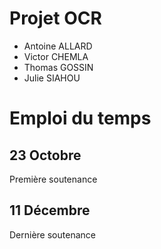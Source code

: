 # Projet OCR
- Antoine ALLARD
- Victor CHEMLA
- Thomas GOSSIN
- Julie SIAHOU

# Emploi du temps
## 23 Octobre
Première soutenance
 
## 11 Décembre
Dernière soutenance
